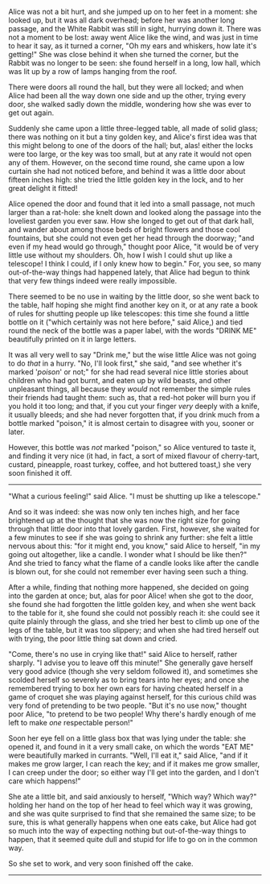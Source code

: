 Alice was not a bit hurt, and she jumped up on to her feet in a moment: she looked up, but it was all dark overhead; before her was another long passage, and the White Rabbit was still in sight, hurrying down it. There was not a moment to be lost: away went Alice like the wind, and was just in time to hear it say, as it turned a corner, "Oh my ears and
whiskers, how late it's getting!" She was close behind it when she turned the corner, but the Rabbit was no longer to be seen: she found herself in a long, low hall, which was lit up by a row of lamps hanging from the roof.

There were doors all round the hall, but they were all locked; and when Alice had been all the way down one side and up the other, trying every door, she walked sadly down the middle, wondering how she was ever to get out again.

Suddenly she came upon a little three-legged table, all made of solid glass; there was nothing on it but a tiny golden key, and Alice's first idea was that this might belong to one of the doors of the hall; but, alas! either the locks were too large, or the key was too small, but at any rate it would not open any of them. However, on the second time
round, she came upon a low curtain she had not noticed before, and behind it was a little door about fifteen inches high: she tried the little golden key in the lock, and to her great delight it fitted!

Alice opened the door and found that it led into a small passage, not much larger than a rat-hole: she knelt down and looked along the passage into the loveliest garden you ever saw. How she longed to get out of that dark hall, and wander about among those beds of bright flowers and those cool fountains, but she could not even get her head through the
doorway; "and even if my head would go through," thought poor Alice, "it would be of very little use without my shoulders. Oh, how I wish I could shut up like a telescope! I think I could, if I only knew how to begin." For, you see, so many out-of-the-way things had happened lately, that Alice had begun to think that very few things indeed were really
impossible.

There seemed to be no use in waiting by the little door, so she went back to the table, half hoping she might find another key on it, or at any rate a book of rules for shutting people up like telescopes: this time she found a little bottle on it ("which certainly was not here before," said Alice,) and tied round the neck of the bottle was a paper label, with the words "DRINK ME" beautifully printed on it in large letters.

It was all very well to say "Drink me," but the wise little Alice was not going to do _that_ in a hurry. "No, I'll look first," she said, "and see whether it's marked '_poison_' or not;" for she had read several nice little stories about children who had got burnt, and eaten up by wild beasts, and other unpleasant things, all because they _would_ not remember the simple rules their friends had taught them: such as, that a red-hot poker will burn you if you hold it too long; and that, if you cut your finger _very_ deeply with a knife, it usually bleeds; and she had never forgotten that, if you drink much from a bottle marked "poison," it is almost certain to disagree with you, sooner or later.

However, this bottle was _not_ marked "poison," so Alice ventured to taste it, and finding it very nice (it had, in fact, a sort of mixed flavour of cherry-tart, custard, pineapple, roast turkey, coffee, and hot buttered toast,) she very soon finished it off.

***

"What a curious feeling!" said Alice. "I must be shutting up like a telescope."

And so it was indeed: she was now only ten inches high, and her face brightened up at the thought that she was now the right size for going through that little door into that lovely garden. First, however, she waited for a few minutes to see if she was going to shrink any further: she felt a little nervous about this: "for it might end, you know," said Alice to herself, "in my going out altogether, like a candle. I wonder what I should be like then?" And she tried to fancy what the flame of a candle looks like after the candle is blown out, for she could not remember ever having seen such a thing.

After a while, finding that nothing more happened, she decided on going into the garden at once; but, alas for poor Alice! when she got to the door, she found she had forgotten the little golden key, and when she went back to the table for it, she found she could not possibly reach it: she could see it quite plainly through the glass, and she tried her
best to climb up one of the legs of the table, but it was too slippery; and when she had tired herself out with trying, the poor little thing sat down and cried.

"Come, there's no use in crying like that!" said Alice to herself, rather sharply. "I advise you to leave off this minute!" She generally gave herself very good advice (though she very seldom followed it), and sometimes she scolded herself so severely as to bring tears into her eyes; and once she remembered trying to box her own ears for having cheated herself in a game of croquet she was playing against herself,
for this curious child was very fond of pretending to be two people. "But it's no use now," thought poor Alice, "to pretend to be two people! Why there's hardly enough of me left to make _one_ respectable person!"

Soon her eye fell on a little glass box that was lying under the table: she opened it, and found in it a very small cake, on which the words "EAT ME" were beautifully marked in currants. "Well, I'll eat it," said Alice, "and if it makes me grow larger, I can reach the key; and if it makes me grow smaller, I can creep under the door; so either way I'll get into the garden, and I don't care which happens!"

She ate a little bit, and said anxiously to herself, "Which way? Which way?" holding her hand on the top of her head to feel which way it was growing, and she was quite surprised to find that she remained the same size; to be sure, this is what generally happens when one eats cake, but Alice had got so much into the way of expecting nothing but out-of-the-way things to happen, that it seemed quite dull and stupid for life to go on in the common way.

So she set to work, and very soon finished off the cake.

***
